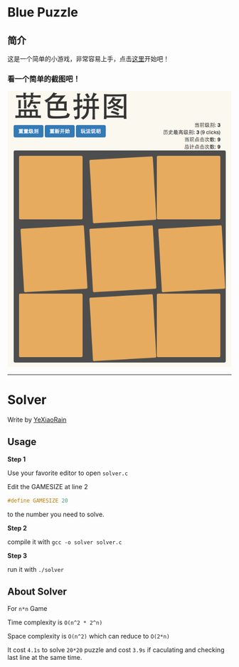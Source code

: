 # Blue Puzzle

## 简介
这是一个简单的小游戏，非常容易上手，点击[这里](http://yexiaorain.github.io/webhek_puzzle/)开始吧！

### 看一个简单的截图吧！

![image](raw/puzzle_preview.png)


----

# Solver

Write by [YeXiaoRain](https://github.com/YeXiaoRain)

## Usage

**Step 1**

Use your favorite editor to open `solver.c`

Edit the GAMESIZE at line 2

```c
#define GAMESIZE 20
```

to the number you need to solve.

**Step 2**

compile it with `gcc -o solver solver.c`

**Step 3**

run it with `./solver`

## About Solver

For `n*n` Game

Time complexity is `O(n^2 * 2^n)`

Space complexity is `O(n^2)` which can reduce to `O(2*n)`

It cost `4.1s` to solve `20*20` puzzle and cost `3.9s` if caculating and checking last line at the same time.

